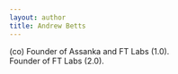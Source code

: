 ```yaml
---
layout: author
title: Andrew Betts
---
```

(co) Founder of Assanka and FT Labs (1.0).
<br>
Founder of FT Labs (2.0).
